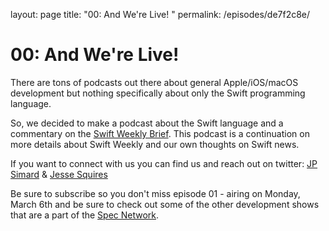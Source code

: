 layout: page
title: "00: And We're Live! "
permalink: /episodes/de7f2c8e/

# 00: And We're Live! 

There are tons of podcasts out there about general Apple/iOS/macOS development but nothing specifically about only the Swift programming language. 

So, we decided to make a podcast about the Swift language and a commentary on the [Swift Weekly Brief][1]. This podcast is a continuation on more details about Swift Weekly and our own thoughts on Swift news. 

If you want to connect with us you can find us and reach out on twitter: [JP Simard][2] & [Jesse Squires][3]

Be sure to subscribe so you don't miss episode 01 - airing on Monday, March 6th and be sure to check out some of the other development shows that are a part of the [Spec Network][4]. 

 [1]: https://swiftweekly.github.io/
 [2]: https://twitter.com/simjp
 [3]: https://twitter.com/jesse_squires
 [4]: https://spec.fm/

